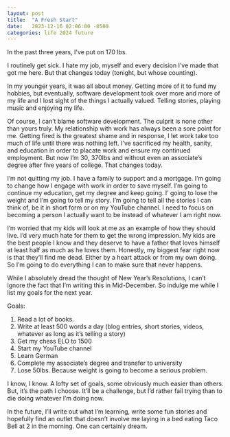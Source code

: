 ```yaml
---
layout: post
title:  "A Fresh Start"
date:   2023-12-16 02:06:00 -0500
categories: life 2024 future
---
```

In the past three years, I've put on 170 lbs.

I routinely get sick. I hate my job, myself and every decision I’ve made that got me here. But that changes today (tonight, but whose counting).

In my younger years, it was all about money. Getting more of it to fund my hobbies, but eventually, software development took over more and more of my life and I lost sight of the things I actually valued. Telling stories, playing music and enjoying my life.

Of course, I can’t blame software development. The culprit is none other than yours truly. My relationship with work has always been a sore point for me. Getting fired is the greatest shame and in response, I let work take too much of life until there was nothing left. I’ve sacrificed my health, sanity, and education in order to placate work and ensure my continued employment. But now I’m 30, 370lbs and without even an associate’s degree after five years of college. That changes today.

I’m not quitting my job. I have a family to support and a mortgage. I’m going to change how I engage with work in order to save myself. I’m going to continue my education, get my degree and keep going. I’ going to lose the weight and I’m going to tell my story. I’m going to tell all the stories I can think of, be it in short form or on my YouTube channel. I need to focus on becoming a person I actually want to be instead of whatever I am right now.

I’m worried that my kids will look at me as an example of how they should live. I’d very much hate for them to get the wrong impression. My kids are the best people I know and they deserve to have a father that loves himself at least half as much as he loves them. Honestly, my biggest fear right now is that they’ll find me dead. Either by a heart attack or from my own doing. So I’m going to do everything I can to make sure that never happens.

While I absolutely dread the thought of New Year’s Resolutions, I can’t ignore the fact that I’m writing this in Mid-December. So indulge me while I list my goals for the next year.

Goals:

1. Read a lot of books.
2. Write at least 500 words a day (blog entries, short stories, videos, whatever as long as it’s telling a story)
3. Get my chess ELO to 1500
4. Start my YouTube channel
5. Learn German
6. Complete my associate’s degree and transfer to university
7. Lose 50lbs. Because weight is going to become a serious problem.

I know, I know. A lofty set of goals, some obviously much easier than others. But, it’s the path I choose. It’ll be a challenge, but I’d rather fail trying than to die doing whatever I’m doing now.

In the future, I’ll write out what I’m learning, write some fun stories and hopefully find an outlet that doesn’t involve me laying in a bed eating Taco Bell at 2 in the morning. One can certainly dream.